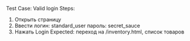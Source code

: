 Test Case: Valid login
Steps:
1. Открыть страницу
2. Ввести 
 логин: standard_user
 пароль: secret_sauce
3. Нажать Login
   Expected: переход на /inventory.html, список товаров
